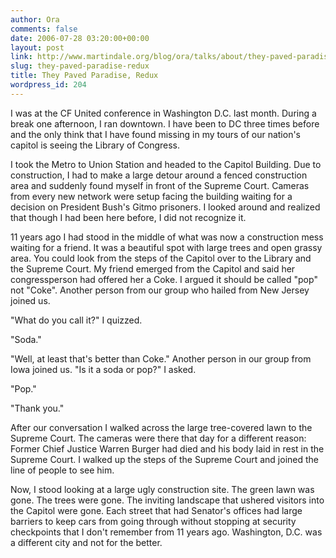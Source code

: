 ```yaml
---
author: Ora
comments: false
date: 2006-07-28 03:20:00+00:00
layout: post
link: http://www.martindale.org/blog/ora/talks/about/they-paved-paradise-redux
slug: they-paved-paradise-redux
title: They Paved Paradise, Redux
wordpress_id: 204
---
```


I was at the CF United conference in Washington D.C. last month. During a break one afternoon, I ran downtown. I have been to DC three times before and the only think that I have found missing in my tours of our nation's capitol is seeing the Library of Congress.  
  
I took the Metro to Union Station and headed to the Capitol Building. Due to construction, I had to make a large detour around a fenced construction area and suddenly found myself in front of the Supreme Court. Cameras from every new network were setup facing the building waiting for a decision on President Bush's Gitmo prisoners. I looked around and realized that though I had been here before, I did not recognize it.  
  
11 years ago I had stood in the middle of what was now a construction mess waiting for a friend. It was a beautiful spot with large trees and open grassy area. You could look from the steps of the Capitol over to the Library and the Supreme Court. My friend emerged from the Capitol and said her congressperson had offered her a Coke. I argued it should be called "pop" not "Coke". Another person from our group who hailed from New Jersey joined us.  
  
"What do you call it?" I quizzed.  
  
"Soda."  
  
"Well, at least that's better than Coke." Another person in our group from Iowa joined us. "Is it a soda or pop?" I asked.  
  
"Pop."  
  
"Thank you."  
  
After our conversation I walked across the large tree-covered lawn to the Supreme Court. The cameras were there that day for a different reason: Former Chief Justice Warren Burger had died and his body laid in rest in the Supreme Court. I walked up the steps of the Supreme Court and joined the line of people to see him.  
  
Now, I stood looking at a large ugly construction site. The green lawn was gone. The trees were gone. The inviting landscape that ushered visitors into the Capitol were gone. Each street that had Senator's offices had large barriers to keep cars from going through without stopping at security checkpoints that I don't remember from 11 years ago. Washington, D.C. was a different city and not for the better.
